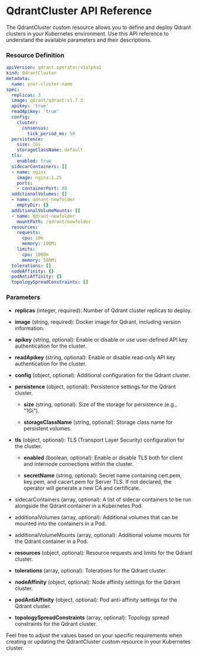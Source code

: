 # QdrantCluster API Reference

The QdrantCluster custom resource allows you to define and deploy Qdrant clusters in your Kubernetes environment. 
Use this API reference to understand the available parameters and their descriptions.

### Resource Definition

```yaml
apiVersion: qdrant.operator/v1alpha1
kind: QdrantCluster
metadata:
  name: your-cluster-name
spec:
  replicas: 3
  image: qdrant/qdrant:v1.7.3
  apikey: 'true'
  readApikey: 'true'
  config:
    cluster:
      consensus:
        tick_period_ms: 50
  persistence:
    size: 1Gi
    storageClassName: default
  tls:
    enabled: true
  sidecarContainers: []
  - name: nginx
    image: nginx:1.25
    ports:
    - containerPort: 80
  additionalVolumes: []
  - name: qdrant-newfolder
    emptyDir: {}
  additionalVolumeMounts: []
  - name: qdrant-newfolder
    mountPath: /qdrant/newfolder
  resources:
    requests:
      cpu: 10m
      memory: 100Mi
    limits:
      cpu: 1000m
      memory: 500Mi
  tolerations: []
  nodeAffinity: {}
  podAntiAffinity: {}
  topologySpreadConstraints: []
```

### Parameters

- **replicas** (integer, required): Number of Qdrant cluster replicas to deploy.

- **image** (string, required): Docker image for Qdrant, including version information.

- **apikey** (string, optional): Enable or disable or use user-defined API key authentication for the cluster.

- **readApikey** (string, optional): Enable or disable read-only API key authentication for the cluster.

- **config** (object, optional): Additional configuration for the Qdrant cluster.

- **persistence** (object, optional): Persistence settings for the Qdrant cluster.

  - **size** (string, optional): Size of the storage for persistence (e.g., "1Gi").

  - **storageClassName** (string, optional): Storage class name for persistent volumes.

- **tls** (object, optional): TLS (Transport Layer Security) configuration for the cluster.

  - **enabled** (boolean, optional): Enable or disable TLS both for client and internode connections within the cluster.

  - **secretName** (string, optional): Secret name containing cert.pem, key.pem, and cacert.pem for Server TLS. If not declared, the operator will generate a new CA and certificate.

- sidecarContainers (array, optional): A list of sidecar containers to be run alongside the Qdrant container in a Kubernetes Pod.

- additionalVolumes (array, optional): Additional volumes that can be mounted into the containers in a Pod.

- additionalVolumeMounts (array, optional): Additional volume mounts for the Qdrant container in a Pod.

- **resources** (object, optional): Resource requests and limits for the Qdrant cluster.

- **tolerations** (array, optional): Tolerations for the Qdrant cluster.

- **nodeAffinity** (object, optional): Node affinity settings for the Qdrant cluster.

- **podAntiAffinity** (object, optional): Pod anti-affinity settings for the Qdrant cluster.

- **topologySpreadConstraints** (array, optional): Topology spread constraints for the Qdrant cluster.

Feel free to adjust the values based on your specific requirements when creating or updating the QdrantCluster custom resource in your Kubernetes cluster.

